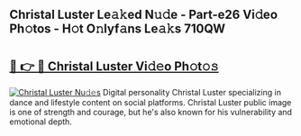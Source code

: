 ## Christal Luster Le𝚊𝚔ed N𝚞𝚍e - Part-e26 Vi𝚍eo Ph𝚘tos - H𝚘t O𝚗lyf𝚊ns Le𝚊𝚔s 710QW

# <h2><a href="http://hfh24u.feru.top/?c=Christal+Luster">🔗 👉 🔴 Christal Luster Vi𝚍𝚎o Ph𝚘t𝚘𝚜</a></h2>

[![Christal Luster Nu𝚍𝚎s](https://i.imgur.com/0TWrTi3.gif)](http://hfh24u.feru.top/?c=Christal+Luster)
Digital personality Christal Luster specializing in dance and lifestyle content on social platforms. Christal Luster public image is one of strength and courage, but he's also known for his vulnerability and emotional depth. 
